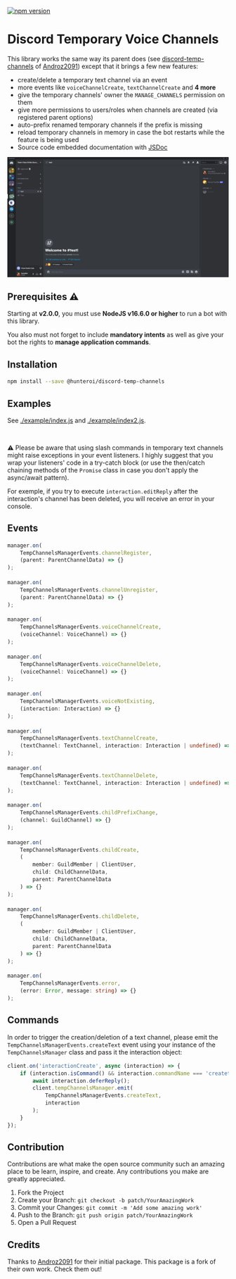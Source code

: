 <a href="https://www.npmjs.com/@hunteroi/discord-temp-channels"><img src="https://badge.fury.io/js/%40hunteroi%2Fdiscord-temp-channels.svg" alt="npm version" height="18"></a>

# Discord Temporary Voice Channels

This library works the same way its parent does (see [discord-temp-channels](https://github.com/Androz2091/discord-temp-channels) of [Androz2091](https://github.com/Androz2091)) except that it brings a few new features:

- create/delete a temporary text channel via an event
- more events like `voiceChannelCreate`, `textChannelCreate` and **4 more**
- give the temporary channels' owner the `MANAGE_CHANNELS` permission on them
- give more permissions to users/roles when channels are created (via registered parent options)
- auto-prefix renamed temporary channels if the prefix is missing
- reload temporary channels in memory in case the bot restarts while the feature is being used
- Source code embedded documentation with [JSDoc](https://en.wikipedia.org/wiki/JSDoc)

![IMAGE](./resources/example.gif)

## Prerequisites ⚠️

Starting at **v2.0.0**, you must use **NodeJS v16.6.0 or higher** to run a bot with this library.

You also must not forget to include **mandatory intents** as well as give your bot the rights to **manage application commands**.

## Installation

```sh
npm install --save @hunteroi/discord-temp-channels
```

## Examples

See [./example/index.js](example/index.js) and [./example/index2.js](example/index2.js).

<br />

⚠️ Please be aware that using slash commands in temporary text channels might raise exceptions in your event listeners. I highly suggest that you wrap your listeners' code in a try-catch block (or use the then/catch chaining methods of the `Promise` class in case you don't apply the async/await pattern).

For exemple, if you try to execute `interaction.editReply` after the interaction's channel has been deleted, you will receive an error in your console.

## Events

```ts
manager.on(
	TempChannelsManagerEvents.channelRegister,
	(parent: ParentChannelData) => {}
);

manager.on(
	TempChannelsManagerEvents.channelUnregister,
	(parent: ParentChannelData) => {}
);

manager.on(
	TempChannelsManagerEvents.voiceChannelCreate,
	(voiceChannel: VoiceChannel) => {}
);

manager.on(
	TempChannelsManagerEvents.voiceChannelDelete,
	(voiceChannel: VoiceChannel) => {}
);

manager.on(
	TempChannelsManagerEvents.voiceNotExisting,
	(interaction: Interaction) => {}
);

manager.on(
	TempChannelsManagerEvents.textChannelCreate,
	(textChannel: TextChannel, interaction: Interaction | undefined) => {}
);

manager.on(
	TempChannelsManagerEvents.textChannelDelete,
	(textChannel: TextChannel, interaction: Interaction | undefined) => {}
);

manager.on(
	TempChannelsManagerEvents.childPrefixChange,
	(channel: GuildChannel) => {}
);

manager.on(
	TempChannelsManagerEvents.childCreate,
	(
		member: GuildMember | ClientUser,
		child: ChildChannelData,
		parent: ParentChannelData
	) => {}
);

manager.on(
	TempChannelsManagerEvents.childDelete,
	(
		member: GuildMember | ClientUser,
		child: ChildChannelData,
		parent: ParentChannelData
	) => {}
);

manager.on(
	TempChannelsManagerEvents.error,
	(error: Error, message: string) => {}
);
```

## Commands

In order to trigger the creation/deletion of a text channel, please emit the `TempChannelsManagerEvents.createText` event using your instance of the `TempChannelsManager` class and pass it the interaction object:

```ts
client.on('interactionCreate', async (interaction) => {
	if (interaction.isCommand() && interaction.commandName === 'createtext') {
		await interaction.deferReply();
		client.tempChannelsManager.emit(
			TempChannelsManagerEvents.createText,
			interaction
		);
	}
});
```

## Contribution

Contributions are what make the open source community such an amazing place to be learn, inspire, and create. Any contributions you make are greatly appreciated.

1. Fork the Project
2. Create your Branch: `git checkout -b patch/YourAmazingWork`
3. Commit your Changes: `git commit -m 'Add some amazing work'`
4. Push to the Branch: `git push origin patch/YourAmazingWork`
5. Open a Pull Request

## Credits

Thanks to [Androz2091](https://github.com/Androz2091) for their initial package. This package is a fork of their own work. Check them out!
